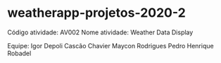 # weatherapp-projetos-2020-2

Código atividade: AV002
Nome atividade: Weather Data Display

Equipe:
    Igor Depoli
    Cascão Chavier
    Maycon Rodrigues
    Pedro Henrique Robadel
